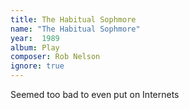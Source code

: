 ```yaml
---
title: The Habitual Sophmore
name: "The Habitual Sophmore"
year:  1989
album: Play
composer: Rob Nelson
ignore: true
---
```


Seemed too bad to even put on Internets
